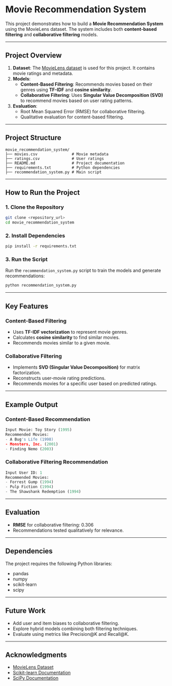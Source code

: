 # Movie Recommendation System

This project demonstrates how to build a **Movie Recommendation System** using the MovieLens dataset. The system includes both **content-based filtering** and **collaborative filtering** models.

---

## Project Overview

1. **Dataset**: The [MovieLens dataset](https://grouplens.org/datasets/movielens/) is used for this project. It contains movie ratings and metadata.
2. **Models**:
   - **Content-Based Filtering**: Recommends movies based on their genres using **TF-IDF** and **cosine similarity**.
   - **Collaborative Filtering**: Uses **Singular Value Decomposition (SVD)** to recommend movies based on user rating patterns.
3. **Evaluation**:
   - Root Mean Squared Error (RMSE) for collaborative filtering.
   - Qualitative evaluation for content-based filtering.

---

## Project Structure

```
movie_recommendation_system/
├── movies.csv               # Movie metadata
├── ratings.csv              # User ratings
├── README.md                # Project documentation
├── requirements.txt         # Python dependencies
├── recommendation_system.py # Main script
```

---

## How to Run the Project

### 1. Clone the Repository
```bash
git clone <repository_url>
cd movie_recommendation_system
```

### 2. Install Dependencies
```bash
pip install -r requirements.txt
```

### 3. Run the Script
Run the `recommendation_system.py` script to train the models and generate recommendations:
```bash
python recommendation_system.py
```

---

## Key Features

### Content-Based Filtering
- Uses **TF-IDF vectorization** to represent movie genres.
- Calculates **cosine similarity** to find similar movies.
- Recommends movies similar to a given movie.

### Collaborative Filtering
- Implements **SVD (Singular Value Decomposition)** for matrix factorization.
- Reconstructs user-movie rating predictions.
- Recommends movies for a specific user based on predicted ratings.

---

## Example Output

### Content-Based Recommendation
```python
Input Movie: Toy Story (1995)
Recommended Movies:
- A Bug's Life (1998)
- Monsters, Inc. (2001)
- Finding Nemo (2003)
```

### Collaborative Filtering Recommendation
```python
Input User ID: 1
Recommended Movies:
- Forrest Gump (1994)
- Pulp Fiction (1994)
- The Shawshank Redemption (1994)
```

---

## Evaluation
- **RMSE** for collaborative filtering: 0.306
- Recommendations tested qualitatively for relevance.

---

## Dependencies
The project requires the following Python libraries:
- pandas
- numpy
- scikit-learn
- scipy

---

## Future Work
- Add user and item biases to collaborative filtering.
- Explore hybrid models combining both filtering techniques.
- Evaluate using metrics like Precision@K and Recall@K.

---

## Acknowledgments
- [MovieLens Dataset](https://grouplens.org/datasets/movielens/)
- [Scikit-learn Documentation](https://scikit-learn.org/)
- [SciPy Documentation](https://docs.scipy.org/doc/scipy/)
